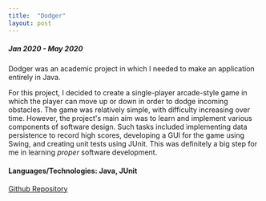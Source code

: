 ```yaml
---
title:  "Dodger"
layout: post
---
```


##### Jan 2020 - May 2020

Dodger was an academic project in which I needed to make an application entirely in Java. 

For this project, I decided to create a single-player arcade-style game in which the player can move up or down in order to dodge incoming obstacles. The game was relatively simple, with difficulty increasing over time. However, the project's main aim was to learn and implement various components of software design. Such tasks included implementing data persistence to record high scores, developing a GUI for the game using Swing, and creating unit tests using JUnit. This was definitely a big step for me in learning _proper_ software development. 

#### Languages/Technologies: Java, JUnit

[Github Repository](https://github.com/frankwang28/210project)
